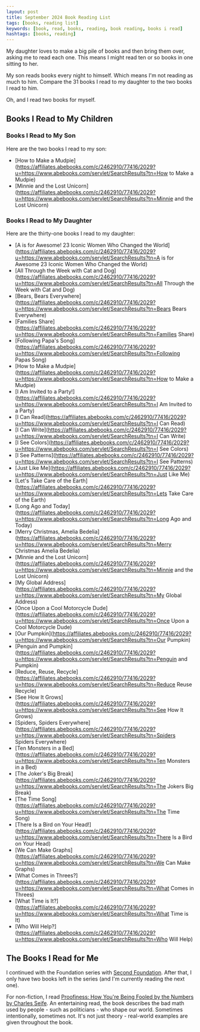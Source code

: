 ```yaml
---
layout: post
title: September 2024 Book Reading List
tags: [books, reading list]
keywords: [book, read, books, reading, book reading, books i read]
hashtags: [books, reading]
---
```


My daughter loves to make a big pile of books and then bring them over, asking me to read each one. This means I might read ten or so books in one sitting to her.

My son reads books every night to himself. Which means I'm not reading as much to him. Compare the 31 books I read to my daughter to the two books I read to him.

Oh, and I read two books for myself.

## Books I Read to My Children

### Books I Read to My Son

Here are the two books I read to my son:

* [How to Make a Mudpie](https://affiliates.abebooks.com/c/2462910/77416/2029?u=https://www.abebooks.com/servlet/SearchResults?tn=How to Make a Mudpie)
* [Minnie and the Lost Unicorn](https://affiliates.abebooks.com/c/2462910/77416/2029?u=https://www.abebooks.com/servlet/SearchResults?tn=Minnie and the Lost Unicorn)

### Books I Read to My Daughter

Here are the thirty-one books I read to my daughter:

* [A is for Awesome! 23 Iconic Women Who Changed the World](https://affiliates.abebooks.com/c/2462910/77416/2029?u=https://www.abebooks.com/servlet/SearchResults?tn=A is for Awesome 23 Iconic Women Who Changed the World)
* [All Through the Week with Cat and Dog](https://affiliates.abebooks.com/c/2462910/77416/2029?u=https://www.abebooks.com/servlet/SearchResults?tn=All Through the Week with Cat and Dog)
* [Bears, Bears Everywhere](https://affiliates.abebooks.com/c/2462910/77416/2029?u=https://www.abebooks.com/servlet/SearchResults?tn=Bears Bears Everywhere)
* [Families Share](https://affiliates.abebooks.com/c/2462910/77416/2029?u=https://www.abebooks.com/servlet/SearchResults?tn=Families Share)
* [Following Papa's Song](https://affiliates.abebooks.com/c/2462910/77416/2029?u=https://www.abebooks.com/servlet/SearchResults?tn=Following Papas Song)
* [How to Make a Mudpie](https://affiliates.abebooks.com/c/2462910/77416/2029?u=https://www.abebooks.com/servlet/SearchResults?tn=How to Make a Mudpie)
* [I Am Invited to a Party!](https://affiliates.abebooks.com/c/2462910/77416/2029?u=https://www.abebooks.com/servlet/SearchResults?tn=I Am Invited to a Party)
* [I Can Read](https://affiliates.abebooks.com/c/2462910/77416/2029?u=https://www.abebooks.com/servlet/SearchResults?tn=I Can Read)
* [I Can Write](https://affiliates.abebooks.com/c/2462910/77416/2029?u=https://www.abebooks.com/servlet/SearchResults?tn=I Can Write)
* [I See Colors](https://affiliates.abebooks.com/c/2462910/77416/2029?u=https://www.abebooks.com/servlet/SearchResults?tn=I See Colors)
* [I See Patterns](https://affiliates.abebooks.com/c/2462910/77416/2029?u=https://www.abebooks.com/servlet/SearchResults?tn=I See Patterns)
* [Just Like Me](https://affiliates.abebooks.com/c/2462910/77416/2029?u=https://www.abebooks.com/servlet/SearchResults?tn=Just Like Me)
* [Let's Take Care of the Earth](https://affiliates.abebooks.com/c/2462910/77416/2029?u=https://www.abebooks.com/servlet/SearchResults?tn=Lets Take Care of the Earth)
* [Long Ago and Today](https://affiliates.abebooks.com/c/2462910/77416/2029?u=https://www.abebooks.com/servlet/SearchResults?tn=Long Ago and Today)
* [Merry Christmas, Amelia Bedelia](https://affiliates.abebooks.com/c/2462910/77416/2029?u=https://www.abebooks.com/servlet/SearchResults?tn=Merry Christmas Amelia Bedelia)
* [Minnie and the Lost Unicorn](https://affiliates.abebooks.com/c/2462910/77416/2029?u=https://www.abebooks.com/servlet/SearchResults?tn=Minnie and the Lost Unicorn)
* [My Global Address](https://affiliates.abebooks.com/c/2462910/77416/2029?u=https://www.abebooks.com/servlet/SearchResults?tn=My Global Address)
* [Once Upon a Cool Motorcycle Dude](https://affiliates.abebooks.com/c/2462910/77416/2029?u=https://www.abebooks.com/servlet/SearchResults?tn=Once Upon a Cool Motorcycle Dude)
* [Our Pumpkin](https://affiliates.abebooks.com/c/2462910/77416/2029?u=https://www.abebooks.com/servlet/SearchResults?tn=Our Pumpkin)
* [Penguin and Pumpkin](https://affiliates.abebooks.com/c/2462910/77416/2029?u=https://www.abebooks.com/servlet/SearchResults?tn=Penguin and Pumpkin)
* [Reduce, Reuse, Recycle](https://affiliates.abebooks.com/c/2462910/77416/2029?u=https://www.abebooks.com/servlet/SearchResults?tn=Reduce Reuse Recycle)
* [See How It Grows](https://affiliates.abebooks.com/c/2462910/77416/2029?u=https://www.abebooks.com/servlet/SearchResults?tn=See How It Grows)
* [Spiders, Spiders Everywhere](https://affiliates.abebooks.com/c/2462910/77416/2029?u=https://www.abebooks.com/servlet/SearchResults?tn=Spiders Spiders Everywhere)
* [Ten Monsters in a Bed](https://affiliates.abebooks.com/c/2462910/77416/2029?u=https://www.abebooks.com/servlet/SearchResults?tn=Ten Monsters in a Bed)
* [The Joker's Big Break](https://affiliates.abebooks.com/c/2462910/77416/2029?u=https://www.abebooks.com/servlet/SearchResults?tn=The Jokers Big Break)
* [The Time Song](https://affiliates.abebooks.com/c/2462910/77416/2029?u=https://www.abebooks.com/servlet/SearchResults?tn=The Time Song)
* [There Is a Bird on Your Head!](https://affiliates.abebooks.com/c/2462910/77416/2029?u=https://www.abebooks.com/servlet/SearchResults?tn=There Is a Bird on Your Head)
* [We Can Make Graphs](https://affiliates.abebooks.com/c/2462910/77416/2029?u=https://www.abebooks.com/servlet/SearchResults?tn=We Can Make Graphs)
* [What Comes in Threes?](https://affiliates.abebooks.com/c/2462910/77416/2029?u=https://www.abebooks.com/servlet/SearchResults?tn=What Comes in Threes)
* [What Time is It?](https://affiliates.abebooks.com/c/2462910/77416/2029?u=https://www.abebooks.com/servlet/SearchResults?tn=What Time is It)
* [Who Will Help?](https://affiliates.abebooks.com/c/2462910/77416/2029?u=https://www.abebooks.com/servlet/SearchResults?tn=Who Will Help)

## The Books I Read for Me

I continued with the Foundation series with [Second Foundation](https://www.amazon.com/Second-Foundation-Isaac-Asimov-ebook/dp/B000FC1PWU/?tag=hendrixjoseph-20). After that, I only have two books left in the series (and I'm currently reading the next one).

For non-fiction, I read [Proofiness: How You're Being Fooled by the Numbers by Charles Seife](https://www.amazon.com/Proofiness-Youre-Being-Fooled-Numbers-ebook/dp/B0042VJ1OE/?tag=hendrixjoseph-20). An entertaining read, the book describes the bad math used by people - such as politicians - who shape our world. Sometimes intentionally, sometimes not. It's not just theory - real-world examples are given throughout the book.
